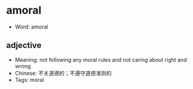 # amoral

- Word: amoral

## adjective

- Meaning: not following any moral rules and not caring about right and wrong
- Chinese: 不关道德的；不遵守道德准则的
- Tags: moral

